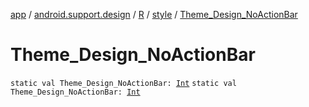 [app](../../../index.md) / [android.support.design](../../index.md) / [R](../index.md) / [style](index.md) / [Theme_Design_NoActionBar](.)

# Theme_Design_NoActionBar

`static val Theme_Design_NoActionBar: `[`Int`](https://kotlinlang.org/api/latest/jvm/stdlib/kotlin/-int/index.html)
`static val Theme_Design_NoActionBar: `[`Int`](https://kotlinlang.org/api/latest/jvm/stdlib/kotlin/-int/index.html)